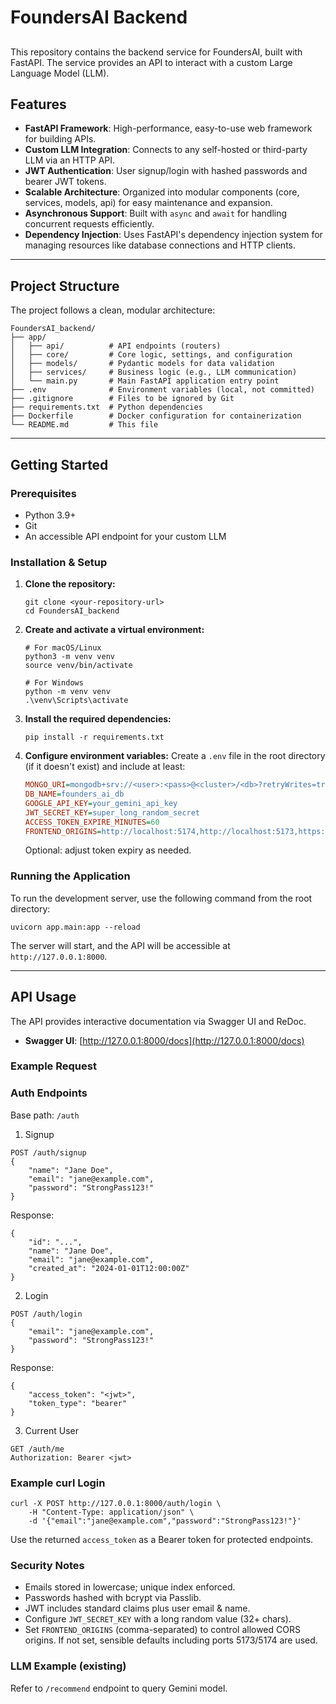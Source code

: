 # FoundersAI Backend
##
This repository contains the backend service for FoundersAI, built with FastAPI. The service provides an API to interact with a custom Large Language Model (LLM).

## Features

- **FastAPI Framework**: High-performance, easy-to-use web framework for building APIs.
- **Custom LLM Integration**: Connects to any self-hosted or third-party LLM via an HTTP API.
- **JWT Authentication**: User signup/login with hashed passwords and bearer JWT tokens.
- **Scalable Architecture**: Organized into modular components (core, services, models, api) for easy maintenance and expansion.
- **Asynchronous Support**: Built with `async` and `await` for handling concurrent requests efficiently.
- **Dependency Injection**: Uses FastAPI's dependency injection system for managing resources like database connections and HTTP clients.

---

## Project Structure

The project follows a clean, modular architecture:

```
FoundersAI_backend/
├── app/
│   ├── api/          # API endpoints (routers)
│   ├── core/         # Core logic, settings, and configuration
│   ├── models/       # Pydantic models for data validation
│   ├── services/     # Business logic (e.g., LLM communication)
│   └── main.py       # Main FastAPI application entry point
├── .env              # Environment variables (local, not committed)
├── .gitignore        # Files to be ignored by Git
├── requirements.txt  # Python dependencies
├── Dockerfile        # Docker configuration for containerization
└── README.md         # This file
```

---

## Getting Started

### Prerequisites

- Python 3.9+
- Git
- An accessible API endpoint for your custom LLM

### Installation & Setup

1.  **Clone the repository:**

    ```
    git clone <your-repository-url>
    cd FoundersAI_backend
    ```

2.  **Create and activate a virtual environment:**

    ```
    # For macOS/Linux
    python3 -m venv venv
    source venv/bin/activate

    # For Windows
    python -m venv venv
    .\venv\Scripts\activate
    ```

3.  **Install the required dependencies:**

    ```
    pip install -r requirements.txt
    ```

4.  **Configure environment variables:**
    Create a `.env` file in the root directory (if it doesn't exist) and include at least:
    ```ini
    MONGO_URI=mongodb+srv://<user>:<pass>@<cluster>/<db>?retryWrites=true&w=majority
    DB_NAME=founders_ai_db
    GOOGLE_API_KEY=your_gemini_api_key
    JWT_SECRET_KEY=super_long_random_secret
    ACCESS_TOKEN_EXPIRE_MINUTES=60
    FRONTEND_ORIGINS=http://localhost:5174,http://localhost:5173,https://founders-ai.vercel.app
    ```
    Optional: adjust token expiry as needed.

### Running the Application

To run the development server, use the following command from the root directory:

```
uvicorn app.main:app --reload
```

The server will start, and the API will be accessible at `http://127.0.0.1:8000`.

---

## API Usage

The API provides interactive documentation via Swagger UI and ReDoc.

- **Swagger UI**: [http://127.0.0.1:8000/docs](http://127.0.0.1:8000/docs)

### Example Request

### Auth Endpoints

Base path: `/auth`

1. Signup
```
POST /auth/signup
{
    "name": "Jane Doe",
    "email": "jane@example.com",
    "password": "StrongPass123!"
}
```
Response:
```
{
    "id": "...",
    "name": "Jane Doe",
    "email": "jane@example.com",
    "created_at": "2024-01-01T12:00:00Z"
}
```

2. Login
```
POST /auth/login
{
    "email": "jane@example.com",
    "password": "StrongPass123!"
}
```
Response:
```
{
    "access_token": "<jwt>",
    "token_type": "bearer"
}
```

3. Current User
```
GET /auth/me
Authorization: Bearer <jwt>
```

### Example curl Login
```
curl -X POST http://127.0.0.1:8000/auth/login \
    -H "Content-Type: application/json" \
    -d '{"email":"jane@example.com","password":"StrongPass123!"}'
```

Use the returned `access_token` as a Bearer token for protected endpoints.

### Security Notes
- Emails stored in lowercase; unique index enforced.
- Passwords hashed with bcrypt via Passlib.
- JWT includes standard claims plus user email & name.
- Configure `JWT_SECRET_KEY` with a long random value (32+ chars).
- Set `FRONTEND_ORIGINS` (comma-separated) to control allowed CORS origins. If not set, sensible defaults including ports 5173/5174 are used.

### LLM Example (existing)
Refer to `/recommend` endpoint to query Gemini model.
